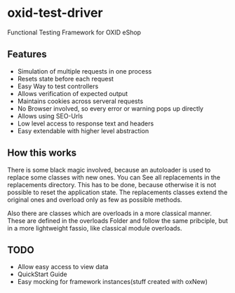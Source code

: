 oxid-test-driver
================

Functional Testing Framework for OXID eShop

Features
--------

* Simulation of multiple requests in one process
* Resets state before each request
* Easy Way to test controllers
* Allows verification of expected output
* Maintains cookies across serveral requests
* No Browser involved, so every error or warning pops up directly
* Allows using SEO-Urls
* Low level access to response text and headers
* Easy extendable with higher level abstraction

How this works
--------------

There is some black magic involved, because an autoloader is used to replace some classes with new ones. You can See all replacements in the replacements directory. This has to be done, because otherwise it is not possible to reset the application state. The replacements classes extend the original ones and overload only as few as possible methods. 

Also there are classes which are overloads in a more classical manner. These are defined in the overloads Folder and follow the same pribciple, but in a more lightweight fassio, like classical module overloads. 

TODO
----

* Allow easy access to view data
* QuickStart Guide
* Easy mocking for framework instances(stuff created with oxNew)
